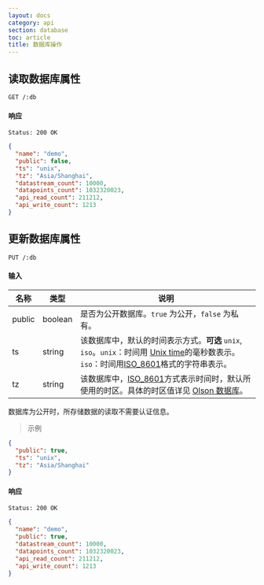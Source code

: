 ```yaml
---
layout: docs
category: api
section: database
toc: article
title: 数据库操作
---
```


## 读取数据库属性

```
GET /:db
```

#### 响应

```
Status: 200 OK
```

```json
{
  "name": "demo",
  "public": false,
  "ts": "unix",
  "tz": "Asia/Shanghai",
  "datastream_count": 10000,
  "datapoints_count": 1032320023,
  "api_read_count": 211212,
  "api_write_count": 1213
}
```

## 更新数据库属性

```
PUT /:db
```

#### 输入

| 名称        | 类型             | 说明 |
| ---------- | ---------------- | ------------ |
| public     | boolean          | 是否为公开数据库。`true` 为公开，`false` 为私有。 |
| ts         | string           | 该数据库中，默认的时间表示方式。**可选** `unix`, `iso`。`unix`：时间用 [Unix time][unix_time]的毫秒数表示。`iso`：时间用[ISO_8601][iso8601]格式的字符串表示。 |
| tz         | string           | 该数据库中，[ISO_8601][iso8601]方式表示时间时，默认所使用的时区。具体的时区值详见 [Olson 数据库][olson]。 |

数据库为公开时，所存储数据的读取不需要认证信息。

> 示例

```json
{
  "public": true,
  "ts": "unix",
  "tz": "Asia/Shanghai"
}
```

#### 响应

```
Status: 200 OK
```

```json
{
  "name": "demo",
  "public": true,
  "datastream_count": 10000,
  "datapoints_count": 1032320023,
  "api_read_count": 211212,
  "api_write_count": 1213
}
```

[auth]:/v2/auth/overview.html
[olson]: https://en.wikipedia.org/wiki/List_of_tz_database_time_zones
[unix_time]: http://en.wikipedia.org/wiki/Unix_time
[iso8601]: http://en.wikipedia.org/wiki/ISO_8601
